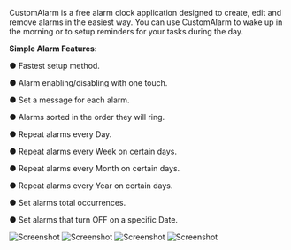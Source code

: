 CustomAlarm is a free alarm clock application designed to create, edit and remove alarms in the easiest way. You can use CustomAlarm to wake up in the morning or to setup reminders for your tasks during the day.

**Simple Alarm Features:**

● Fastest setup method.

● Alarm enabling/disabling with one touch.

● Set a message for each alarm.

● Alarms sorted in the order they will ring.

● Repeat alarms every Day.

● Repeat alarms every Week on certain days.

● Repeat alarms every Month on certain days.

● Repeat alarms every Year on certain days.

● Set alarms total occurrences.

● Set alarms that turn OFF on a specific Date.

![Screenshot](Screenshot_1556454368.png)
![Screenshot](Screenshot_1556454398.png)
![Screenshot](Screenshot_1556454406.png)
![Screenshot](Screenshot_1556454417.png)

